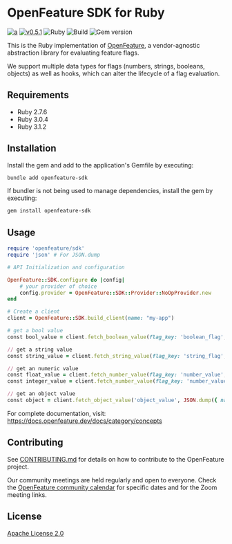 # OpenFeature SDK for Ruby 

[![a](https://img.shields.io/badge/slack-%40cncf%2Fopenfeature-brightgreen?style=flat&logo=slack)](https://cloud-native.slack.com/archives/C0344AANLA1)
[![v0.5.1](https://img.shields.io/static/v1?label=Specification&message=v0.5.1&color=yellow)](https://github.com/open-feature/spec/tree/v0.5.1)
![Ruby](https://img.shields.io/badge/ruby-%23CC342D.svg?style=for-the-badge&logo=ruby&logoColor=white)
![Build](https://github.com/open-feature/openfeature-ruby/actions/workflows/main.yml/badge.svg?branch=main)
![Gem version](https://img.shields.io/gem/v/openfeature-sdk)

This is the Ruby implementation of [OpenFeature](https://openfeature.dev), a vendor-agnostic abstraction library for evaluating feature flags.

We support multiple data types for flags (numbers, strings, booleans, objects) as well as hooks, which can alter the lifecycle of a flag evaluation.

## Requirements

- Ruby 2.7.6
- Ruby 3.0.4
- Ruby 3.1.2

## Installation

Install the gem and add to the application's Gemfile by executing:

```sh
bundle add openfeature-sdk
```

If bundler is not being used to manage dependencies, install the gem by executing:

```sh
gem install openfeature-sdk
```

## Usage

```ruby
require 'openfeature/sdk'
require 'json' # For JSON.dump

# API Initialization and configuration

OpenFeature::SDK.configure do |config|
    # your provider of choice
    config.provider = OpenFeature::SDK::Provider::NoOpProvider.new
end

# Create a client
client = OpenFeature::SDK.build_client(name: "my-app")

# get a bool value
const bool_value = client.fetch_boolean_value(flag_key: 'boolean_flag', default_value: false);

// get a string value
const string_value = client.fetch_string_value(flag_key: 'string_flag', default_value: false);

// get an numeric value
const float_value = client.fetch_number_value(flag_key: 'number_value', default_value: 1.0);
const integer_value = client.fetch_number_value(flag_key: 'number_value', default_value: 1);

// get an object value
const object = client.fetch_object_value('object_value', JSON.dump({ name: 'object'}));
```

For complete documentation, visit: https://docs.openfeature.dev/docs/category/concepts

## Contributing

See [CONTRIBUTING.md](CONTRIBUTING.md) for details on how to contribute to the OpenFeature project.

Our community meetings are held regularly and open to everyone. Check the [OpenFeature community calendar](https://calendar.google.com/calendar/u/0?cid=MHVhN2kxaGl2NWRoMThiMjd0b2FoNjM2NDRAZ3JvdXAuY2FsZW5kYXIuZ29vZ2xlLmNvbQ) for specific dates and for the Zoom meeting links.


## License

[Apache License 2.0](LICENSE)
